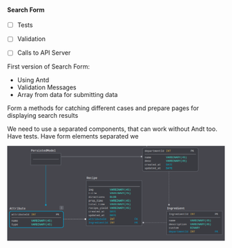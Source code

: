 #### Search Form

- [ ] Tests
- [ ] Validation
- [ ] Calls to API Server


First version of Search Form:
- Using Antd
- Validation Messages
- Array from data for submitting data

Form a methods for catching different cases and prepare pages for displaying search results

We need to use a separated components, that can work without Andt too.
Have tests. Have form elements separated we

![Search DB Schema](https://github.com/ChickenKyiv/database-visuals/blob/master/RecipeAPI_Search_Schema%20%20%20SqlDBM.png)
